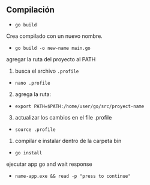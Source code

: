 ## Compilación

- ``go build``

Crea compilado con un nuevo nombre.  
- ``go build -o new-name main.go``

agregar la ruta del proyecto al PATH  
1. busca el archivo ``.profile ``
- ``nano .profile``  
2. agrega la ruta:  
- ``export PATH=$PATH:/home/user/go/src/proyect-name``
3. actualizar los cambios en el file .profile  
- ``source .profile``

1. compilar e instalar dentro de la carpeta bin  
- ``go install``

ejecutar app go and wait response  
- ``name-app.exe && read -p "press to continue" ``
